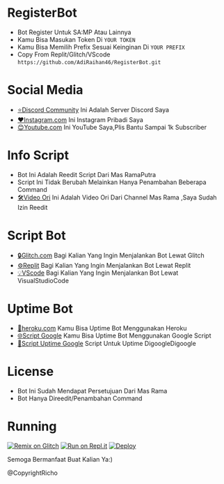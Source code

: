 # RegisterBot
- Bot Register Untuk SA:MP Atau Lainnya
- Kamu Bisa Masukan Token Di `YOUR TOKEN`
- Kamu Bisa Memilih Prefix Sesuai Keinginan Di `YOUR PREFIX`
- Copy From Replit/Glitch/VScode `https://github.com/AdiRaihan46/RegisterBot.git`

# Social Media
- [⭐Discord Community](https://discord.io/GbTeam) Ini Adalah Server Discord Saya 
- [❤Instagram.com](https://instagram.com/gbproject24/) Ini Instagram Pribadi Saya
- [😊Youtube.com](https://youtube.com/c/GBGAMINGID) Ini YouTube Saya,Plis Bantu Sampai 1k Subscriber

# Info Script
- Bot Ini Adalah Reedit Script Dari Mas RamaPutra
- Script Ini Tidak Berubah Melainkan Hanya Penambahan Beberapa Command
- [🛠Video Ori](https://youtu.be/BICI7vm4QE4) Ini Adalah Video Ori Dari Channel Mas Rama ,Saya Sudah Izin Reedit

# Script Bot
- [🔒Glitch.com](https://glitch.com) Bagi Kalian Yang Ingin Menjalankan Bot Lewat Glitch
- [⚙Replit](https://replit.com) Bagi Kalian Yang Ingin Menjalankan Bot Lewat Replit
- [💡VScode](https://code.visualstudio.com) Bagi Kalian Yang Ingin Menjalankan Bot Lewat VisualStudioCode

# Uptime Bot
- [🍃heroku.com](https://heroku.com) Kamu Bisa Uptime Bot Menggunakan Heroku
- [🌐Script Google](https://script.google.com) Kamu Bisa Uptime Bot Menggunakan Google Script
- [💈Script Uptime Google](https://bin.zhycorp.net/laxavimuro.js) Script Untuk Uptime DigoogleDigoogle


# License
- Bot Ini Sudah Mendapat Persetujuan Dari Mas Rama
- Bot Hanya Direedit/Penambahan Command

# Running
[![Remix on Glitch](https://cdn.glitch.com/2703baf2-b643-4da7-ab91-7ee2a2d00b5b%2Fremix-button.svg)](https://glitch.com/edit/#!/import/github/AdiRaihan46/RegisterBot)
[![Run on Repl.it](https://repl.it/badge/github/AdiRaihan46/DiscordNukeBot)](https://repl.it/github/AdiRaihan46/RegisterBot)
[![Deploy](https://www.herokucdn.com/deploy/button.svg)](https://heroku.com/deploy?template=https://github.com/AdiRaihan46/RegisterBot)

Semoga Bermanfaat Buat Kalian Ya:)

@CopyrightRicho
